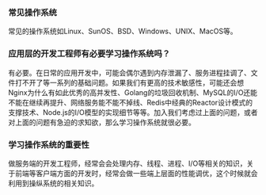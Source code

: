 ### 常见操作系统

常见的操作系统如Linux、SunOS、BSD、Windows、UNIX、MacOS等。

### 应用层的开发工程师有必要学习操作系统吗？

有必要。在日常的应用开发中，可能会偶尔遇到内存泄漏了、服务进程挂调了、文件打不开了等一系列的基础问题。如果我们有更高的技术敏感性，可能还会想Nginx为什么有如此优秀的高并发性、Golang的垃圾回收机制、MySQL的I/O还能不能在继续再提升、网络服务能不能不掉线、Redis中经典的Reactor设计模式的支撑技术、Node.js的I/O模型的实现细节等等。加入我们考虑过上面的问题，或者对上面的问题有急迫的求知欲，那么学习操作系统就很必要。

### 学习操作系统的重要性

做服务端的开发工程师，经常会会处理内存、线程、进程、I/O等相关的知识，关于前端等客户端方面的开发时，经常会做一些端上层面的性能调优，这个时候就会利用到操纵系统的相关知识。